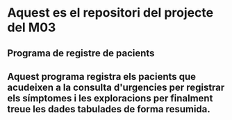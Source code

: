 # Aquest es el repositori del projecte del M03
## Programa de registre de pacients 

## Aquest programa registra els pacients que acudeixen a la consulta d'urgencies per registrar els símptomes i les exploracions per finalment treue les dades tabulades de forma resumida.
